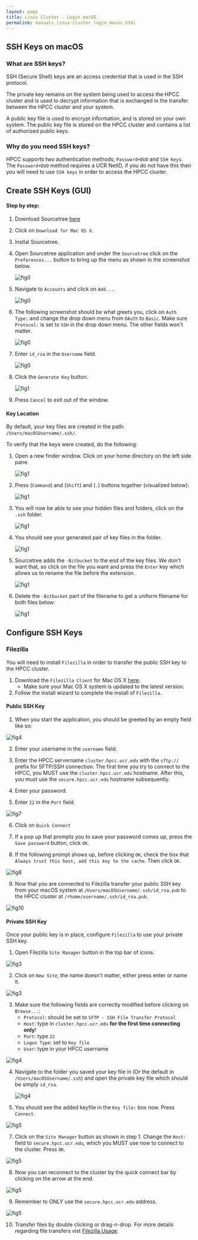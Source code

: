 ```yaml
---
layout: page
title: Linux Cluster - Login macOS 
permalink: manuals_linux-cluster_login_macos.html
---
```


## SSH Keys on macOS

### What are SSH keys?

SSH (Secure Shell) keys are an access credential that is used in the SSH protocol.

The private key remains on the system being used to access the HPCC cluster and is used to decrypt information that is exchanged in the transfer between the HPCC cluster and your system.

A public key file is used to encrypt information, and is stored on your own system.
The public key file is stored on the HPCC cluster and contains a list of authorized public keys.

### Why do you need SSH keys?

HPCC supports two authentication methods; `Password+DUO` and `SSH Keys`.
The `Password+DUO` method requires a UCR NetID, if you do not have this then you will need to use `SSH keys` in order to access the HPCC cluster.

## Create SSH Keys (GUI)

#### Step by step:
1. Download Sourcetree [here](https://www.sourcetreeapp.com)
2. Click on `Download for Mac OS X`.
3. Instlal Sourcetree.
4. Open Sourcetree application and under the `Sourcetree` click on the `Preferences...` button to bring up the menu as shown in the screenshot below.

   ![fig0](images/41.png)
   
5. Navigate to `Accounts` and click on `Add...`.

   ![fig0](images/42.png)

6. The following screenshot should be what greets you, click on `Auth Type:` and change the drop down menu from `OAuth` to `Basic`. Make sure `Protocol:` is set to `SSH` in the drop down menu. The other fields won't matter.

   ![fig0](images/43.png)

7. Enter `id_rsa` in the `Username` field.

   ![fig0](images/44.png)  
 
 
8. Click the `Generate Key` button.
   
   ![fig1](images/50.png)  
 
 9. Press `Cancel` to exit out of the window.
#### Key Location

By default, your key files are created in the path: `/Users/macOSUsername/.ssh/`.

To verify that the keys were created, do the following:

1. Open a new finder window. Click on your home directory on the left side pane.
   
   ![fig1](images/23.png)

2. Press (`Command`) and (`Shift`) and (`.`) buttons together (visualized below):
   
   ![fig1](images/47b.png)
 
3. You will now be able to see your hidden files and folders, click on the `.ssh` folder.
   
   ![fig1](images/48.png)

4. You should see your generated pair of key files in the folder. 

   ![fig1](images/51.png)

5. Sourcetree adds the `-Bitbucket` to the end of the key files. We don't want that, so click on the file you want and press the `Enter` key which allows us to rename the file before the extension.

   ![fig1](images/52.png)

6. Delete the `-Bitbucket` part of the filename to get a uniform filename for both files below:

   ![fig1](images/53.png)

## Configure SSH Keys


### Filezilla

You will need to install `Filezilla` in order to transfer the public SSH key to the HPCC cluster.

1. Download the `Filezilla Client` for Mac OS X [here](https://filezilla-project.org).
	* Make sure your Mac OS X system is updated to the latest version.
2. Follow the install wizard to complete the install of `Filezilla`.

#### Public SSH Key

1. When you start the application, you should be greeted by an empty field like so:

![fig4](images/1e.png)

2. Enter your username in the `username` field.

3. Enter the HPCC servername `cluster.hpcc.ucr.edu` with the `sftp://` prefix for SFTP/SSH connection. The first time you try to connect to the HPCC, you MUST use the `cluster.hpcc.ucr.edu` hostname. After this, you must use the `secure.hpcc.ucr.edu` hostname subsequently.

4. Enter your password.

5. Enter `22` in the `Port` field.

![fig7](images/8e.png)

6. Click on `Quick Connect`

7. If a pop up that prompts you to save your password comes up, press the `Save password` button, click `OK`.

8. If the following prompt shows up, before clicking `OK`, check the box that `Always trust this host, add this key to the cache`. Then click `OK`.

![fig8](images/6be.png)

9. Now that you are connected to Filezilla transfer your public SSH key from your macOS system at `/Users/macOSUsername/.ssh/id_rsa.pub` to the HPCC cluster at `/rhome/username/.ssh/id_rsa.pub`.

![fig10](images/4e.png)


#### Private SSH Key

Once your public key is in place, configure `Filezilla` to use your private SSH key.

1. Open Filezilla `Site Manager` button in the top bar of icons.

![fig3](images/60.png)

2. Click on `New Site`, the name doesn't matter, either press enter or name it.

![fig3](images/54.png)

3. Make sure the following fields are correctly modified before clicking on `Browse...`:
    * `Protocol`: should be set to `SFTP - SSH File Transfer Protocol`
    * `Host`: type in `cluster.hpcc.ucr.edu` **for the first time connecting only**! 
    * `Port`: type `22`
    * `Logon Type`: set to `Key file`
    * `User`: type in your HPCC username

![fig4](images/56.png)

4. Navigate to the folder you saved your key file in (Or the default in `/Users/macOSUsername/.ssh`) and open the private key file which should be simply `id_rsa`.

   ![fig4](images/57.png)
   
5. You should see the added keyfile in the `Key file:` box now. Press `Connect`.

![fig5](images/58.png)

7. Click on the `Site Manager` button as shown in step 1. Change the `Host:` field to `secure.hpcc.ucr.edu`, which you MUST use now to connect to the cluster. Press `OK`.

![fig5](images/59.png)

8. Now you can reconnect to the cluster by the quick connect bar by clicking on the arrow at the end.

![fig5](images/61.png)

9. Remember to ONLY use the `secure.hpcc.ucr.edu` address.

![fig5](images/62.png)

10. Transfer files by double clicking or drag-n-drop. For more details regarding file transfers vist [Filezilla Usage](some_other_page).